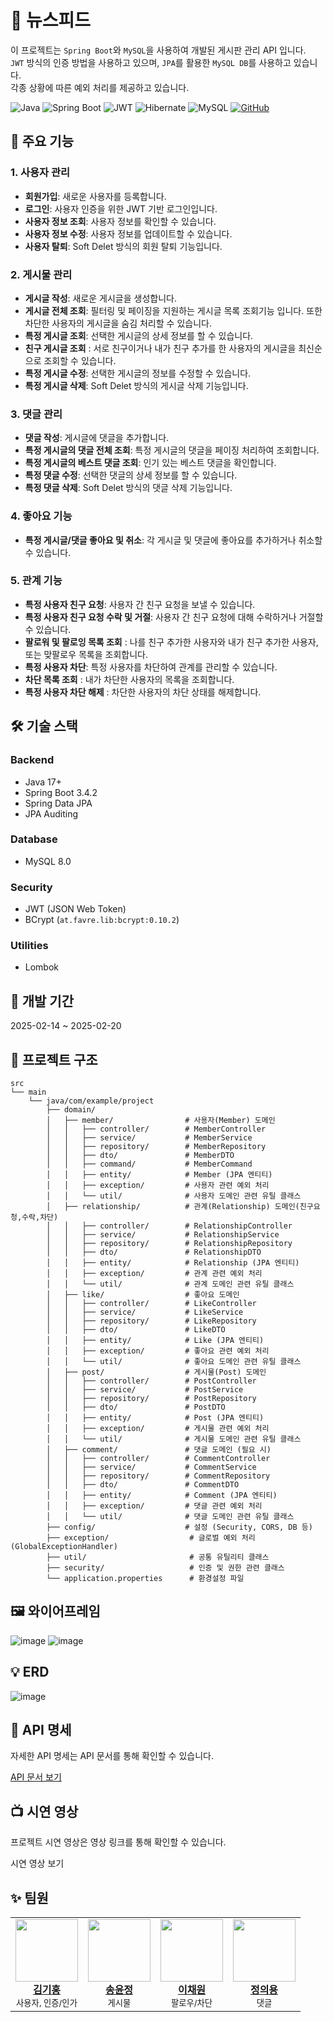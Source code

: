 # 📰 뉴스피드
이 프로젝트는 `Spring Boot`와 `MySQL`을 사용하여 개발된 게시판 관리 API 입니다.<br>
`JWT` 방식의 인증 방법을 사용하고 있으며, `JPA`를 활용한 `MySQL DB`를 사용하고 있습니다.<br>
각종 상황에 따른 예외 처리를 제공하고 있습니다.<br>


![Java](https://img.shields.io/badge/Java-17-blue?style=for-the-badge&logo=openjdk&logoColor=white)
![Spring Boot](https://img.shields.io/badge/Spring%20Boot-3.4.2-green?style=for-the-badge&logo=springboot&logoColor=white)
![JWT](https://img.shields.io/badge/JWT-Authentication-%233A3A3A?style=for-the-badge&logo=jsonwebtokens&logoColor=white)
![Hibernate](https://img.shields.io/badge/Hibernate-6.6.5.Final-%236DB33F?style=for-the-badge&logo=hibernate&logoColor=white)
![MySQL](https://img.shields.io/badge/MySQL-8.0-orange?style=for-the-badge&logo=mysql&logoColor=white)
[![GitHub](https://img.shields.io/badge/GitHub-Organization-black?style=for-the-badge&logo=github&logoColor=white)](https://github.com/Tenstagram)

## 📌 주요 기능
### 1. 사용자 관리
   - **회원가입**: 새로운 사용자를 등록합니다.
   - **로그인**: 사용자 인증을 위한 JWT 기반 로그인입니다.
   - **사용자 정보 조회**: 사용자 정보를 확인할 수 있습니다.
   - **사용자 정보 수정**: 사용자 정보를 업데이트할 수 있습니다.
   - **사용자 탈퇴**: Soft Delet 방식의 회원 탈퇴 기능입니다.
### 2. 게시물 관리  
   - **게시글 작성**: 새로운 게시글을 생성합니다.
   - **게시글 전체 조회**: 필터링 및 페이징을 지원하는 게시글 목록 조회기능 입니다. 또한 차단한 사용자의 게시글을 숨김 처리할 수 있습니다.
   - **특정 게시글 조회**: 선택한 게시글의 상세 정보를 할 수 있습니다.
   - **친구 게시글 조회** : 서로 친구이거나 내가 친구 추가를 한 사용자의 게시글을 최신순으로 조회할 수 있습니다.
   - **특정 게시글 수정**: 선택한 게시글의 정보를 수정할 수 있습니다.
   - **특정 게시글 삭제**: Soft Delet 방식의 게시글 삭제 기능입니다.
### 3. 댓글 관리
   - **댓글 작성**: 게시글에 댓글을 추가합니다.
   - **특정 게시글의 댓글 전체 조회**: 특정 게시글의 댓글을 페이징 처리하여 조회합니다.
   - **특정 게시글의 베스트 댓글 조회**: 인기 있는 베스트 댓글을 확인합니다.
   - **특정 댓글 수정**: 선택한 댓글의 상세 정보를 할 수 있습니다.
   - **특정 댓글 삭제**: Soft Delet 방식의 댓글 삭제 기능입니다.
### 4. 좋아요 기능
   - **특정 게시글/댓글 좋아요 및 취소**: 각 게시글 및 댓글에 좋아요를 추가하거나 취소할 수 있습니다.
### 5. 관계 기능
   - **특정 사용자 친구 요청**: 사용자 간 친구 요청을 보낼 수 있습니다.
   - **특정 사용자 친구 요청 수락 및 거절**: 사용자 간 친구 요청에 대해 수락하거나 거절할 수 있습니다.
   - **팔로워 및 팔로잉 목록 조회** : 나를 친구 추가한 사용자와 내가 친구 추가한 사용자, 또는 맞팔로우 목록을 조회합니다.
   - **특정 사용자 차단**: 특정 사용자를 차단하여 관계를 관리할 수 있습니다.
   - **차단 목록 조회** : 내가 차단한 사용자의 목록을 조회합니다.
   - **특정 사용자 차단 해제** : 차단한 사용자의 차단 상태를 해제합니다.

## 🛠️ 기술 스택
### Backend
- Java 17+
- Spring Boot 3.4.2
- Spring Data JPA
- JPA Auditing

### Database
- MySQL 8.0

### Security
- JWT (JSON Web Token)
- BCrypt (`at.favre.lib:bcrypt:0.10.2`)

### Utilities
- Lombok


## 📆 개발 기간
2025-02-14 ~ 2025-02-20


## 📂 프로젝트 구조
```
src
└── main
    └── java/com/example/project
        ├── domain/
        │   ├── member/                # 사용자(Member) 도메인
        │   │   ├── controller/        # MemberController
        │   │   ├── service/           # MemberService
        │   │   ├── repository/        # MemberRepository
        │   │   ├── dto/               # MemberDTO
        │   │   ├── command/           # MemberCommand
        │   │   ├── entity/            # Member (JPA 엔티티)
        │   │   ├── exception/         # 사용자 관련 예외 처리
        │   │   └── util/              # 사용자 도메인 관련 유틸 클래스
        │   ├── relationship/          # 관계(Relationship) 도메인(친구요청,수락,차단)
        │   │   ├── controller/        # RelationshipController
        │   │   ├── service/           # RelationshipService
        │   │   ├── repository/        # RelationshipRepository
        │   │   ├── dto/               # RelationshipDTO
        │   │   ├── entity/            # Relationship (JPA 엔티티)
        │   │   ├── exception/         # 관계 관련 예외 처리
        │   │   └── util/              # 관계 도메인 관련 유틸 클래스
        │   ├── like/                  # 좋아요 도메인
        │   │   ├── controller/        # LikeController
        │   │   ├── service/           # LikeService
        │   │   ├── repository/        # LikeRepository
        │   │   ├── dto/               # LikeDTO
        │   │   ├── entity/            # Like (JPA 엔티티)
        │   │   ├── exception/         # 좋아요 관련 예외 처리
        │   │   └── util/              # 좋아요 도메인 관련 유틸 클래스
        │   ├── post/                  # 게시물(Post) 도메인
        │   │   ├── controller/        # PostController
        │   │   ├── service/           # PostService
        │   │   ├── repository/        # PostRepository
        │   │   ├── dto/               # PostDTO
        │   │   ├── entity/            # Post (JPA 엔티티)
        │   │   ├── exception/         # 게시물 관련 예외 처리
        │   │   └── util/              # 게시물 도메인 관련 유틸 클래스
        │   ├── comment/               # 댓글 도메인 (필요 시)
        │   │   ├── controller/        # CommentController
        │   │   ├── service/           # CommentService
        │   │   ├── repository/        # CommentRepository
        │   │   ├── dto/               # CommentDTO
        │   │   ├── entity/            # Comment (JPA 엔티티)
        │   │   ├── exception/         # 댓글 관련 예외 처리
        │   │   └── util/              # 댓글 도메인 관련 유틸 클래스
        ├── config/                    # 설정 (Security, CORS, DB 등)
        ├── exception/                  # 글로벌 예외 처리 (GlobalExceptionHandler)
        ├── util/                       # 공통 유틸리티 클래스
        ├── security/                   # 인증 및 권한 관련 클래스
        └── application.properties      # 환경설정 파일
```

## 🖼️ 와이어프레임
![image](https://github.com/user-attachments/assets/a50ffbb0-569f-48e8-8b3b-073c240cdfbb)
![image](https://github.com/user-attachments/assets/56c57806-bf62-49f0-bde4-1b398b5a8f9e)


## 💡 ERD
![image](https://github.com/user-attachments/assets/e17c07a9-c5ac-4801-9252-ce407b11a474)


## 📖 API 명세
자세한 API 명세는 API 문서를 통해 확인할 수 있습니다.

[API 문서 보기](https://www.notion.so/teamsparta/19a2dc3ef5148097a28fc04896650ae9?v=de53936dbb8a41539072c9374af6dc32&pvs=4)

## 📺 시연 영상
프로젝트 시연 영상은 영상 링크를 통해 확인할 수 있습니다.

시연 영상 보기


## ✨ 팀원
<table>
  <tr>
    <td align="center">
      <a href="https://github.com/KimKiHong-1111">
        <img src="https://avatars.githubusercontent.com/u/188948297?v=4" width="100px;" alt=""/>
        <br /><b>김기홍</b>
      </a>
      <br /><small>사용자, 인증/인가</small>
    </td>
    <td align="center">
      <a href="https://github.com/bopeep934">
        <img src="https://avatars.githubusercontent.com/u/191215415?v=4" width="100px;" alt=""/>
        <br /><b>송윤정</b>
      </a>
      <br /><small>게시물</small>
    </td>
    <td align="center">
      <a href="https://github.com/3uomlkh">
        <img src="https://avatars.githubusercontent.com/u/86907076?v=4" width="100px;" alt=""/>
        <br /><b>이채원</b>
      </a>
      <br /><small>팔로우/차단</small>
    </td>
    <td align="center">
      <a href="https://github.com/uyr83157">
        <img src="https://avatars.githubusercontent.com/u/192572219?v=4" width="100px;" alt=""/>
        <br /><b>정의용</b>
      </a>
      <br /><small>댓글</small>
    </td>
  </tr>
</table>


